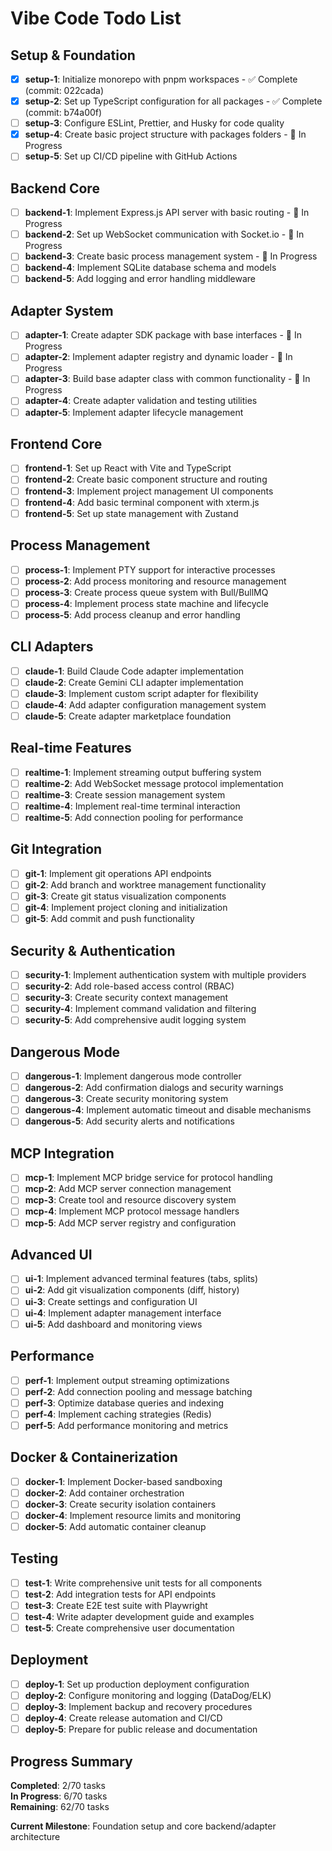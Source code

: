 # Vibe Code Todo List

## Setup & Foundation
- [x] **setup-1**: Initialize monorepo with pnpm workspaces - ✅ Complete (commit: 022cada)
- [x] **setup-2**: Set up TypeScript configuration for all packages - ✅ Complete (commit: b74a00f)
- [ ] **setup-3**: Configure ESLint, Prettier, and Husky for code quality
- [x] **setup-4**: Create basic project structure with packages folders - 🚧 In Progress
- [ ] **setup-5**: Set up CI/CD pipeline with GitHub Actions

## Backend Core
- [ ] **backend-1**: Implement Express.js API server with basic routing - 🚧 In Progress
- [ ] **backend-2**: Set up WebSocket communication with Socket.io - 🚧 In Progress
- [ ] **backend-3**: Create basic process management system - 🚧 In Progress
- [ ] **backend-4**: Implement SQLite database schema and models
- [ ] **backend-5**: Add logging and error handling middleware

## Adapter System
- [ ] **adapter-1**: Create adapter SDK package with base interfaces - 🚧 In Progress
- [ ] **adapter-2**: Implement adapter registry and dynamic loader - 🚧 In Progress
- [ ] **adapter-3**: Build base adapter class with common functionality - 🚧 In Progress
- [ ] **adapter-4**: Create adapter validation and testing utilities
- [ ] **adapter-5**: Implement adapter lifecycle management

## Frontend Core
- [ ] **frontend-1**: Set up React with Vite and TypeScript
- [ ] **frontend-2**: Create basic component structure and routing
- [ ] **frontend-3**: Implement project management UI components
- [ ] **frontend-4**: Add basic terminal component with xterm.js
- [ ] **frontend-5**: Set up state management with Zustand

## Process Management
- [ ] **process-1**: Implement PTY support for interactive processes
- [ ] **process-2**: Add process monitoring and resource management
- [ ] **process-3**: Create process queue system with Bull/BullMQ
- [ ] **process-4**: Implement process state machine and lifecycle
- [ ] **process-5**: Add process cleanup and error handling

## CLI Adapters
- [ ] **claude-1**: Build Claude Code adapter implementation
- [ ] **claude-2**: Create Gemini CLI adapter implementation
- [ ] **claude-3**: Implement custom script adapter for flexibility
- [ ] **claude-4**: Add adapter configuration management system
- [ ] **claude-5**: Create adapter marketplace foundation

## Real-time Features
- [ ] **realtime-1**: Implement streaming output buffering system
- [ ] **realtime-2**: Add WebSocket message protocol implementation
- [ ] **realtime-3**: Create session management system
- [ ] **realtime-4**: Implement real-time terminal interaction
- [ ] **realtime-5**: Add connection pooling for performance

## Git Integration
- [ ] **git-1**: Implement git operations API endpoints
- [ ] **git-2**: Add branch and worktree management functionality
- [ ] **git-3**: Create git status visualization components
- [ ] **git-4**: Implement project cloning and initialization
- [ ] **git-5**: Add commit and push functionality

## Security & Authentication
- [ ] **security-1**: Implement authentication system with multiple providers
- [ ] **security-2**: Add role-based access control (RBAC)
- [ ] **security-3**: Create security context management
- [ ] **security-4**: Implement command validation and filtering
- [ ] **security-5**: Add comprehensive audit logging system

## Dangerous Mode
- [ ] **dangerous-1**: Implement dangerous mode controller
- [ ] **dangerous-2**: Add confirmation dialogs and security warnings
- [ ] **dangerous-3**: Create security monitoring system
- [ ] **dangerous-4**: Implement automatic timeout and disable mechanisms
- [ ] **dangerous-5**: Add security alerts and notifications

## MCP Integration
- [ ] **mcp-1**: Implement MCP bridge service for protocol handling
- [ ] **mcp-2**: Add MCP server connection management
- [ ] **mcp-3**: Create tool and resource discovery system
- [ ] **mcp-4**: Implement MCP protocol message handlers
- [ ] **mcp-5**: Add MCP server registry and configuration

## Advanced UI
- [ ] **ui-1**: Implement advanced terminal features (tabs, splits)
- [ ] **ui-2**: Add git visualization components (diff, history)
- [ ] **ui-3**: Create settings and configuration UI
- [ ] **ui-4**: Implement adapter management interface
- [ ] **ui-5**: Add dashboard and monitoring views

## Performance
- [ ] **perf-1**: Implement output streaming optimizations
- [ ] **perf-2**: Add connection pooling and message batching
- [ ] **perf-3**: Optimize database queries and indexing
- [ ] **perf-4**: Implement caching strategies (Redis)
- [ ] **perf-5**: Add performance monitoring and metrics

## Docker & Containerization
- [ ] **docker-1**: Implement Docker-based sandboxing
- [ ] **docker-2**: Add container orchestration
- [ ] **docker-3**: Create security isolation containers
- [ ] **docker-4**: Implement resource limits and monitoring
- [ ] **docker-5**: Add automatic container cleanup

## Testing
- [ ] **test-1**: Write comprehensive unit tests for all components
- [ ] **test-2**: Add integration tests for API endpoints
- [ ] **test-3**: Create E2E test suite with Playwright
- [ ] **test-4**: Write adapter development guide and examples
- [ ] **test-5**: Create comprehensive user documentation

## Deployment
- [ ] **deploy-1**: Set up production deployment configuration
- [ ] **deploy-2**: Configure monitoring and logging (DataDog/ELK)
- [ ] **deploy-3**: Implement backup and recovery procedures
- [ ] **deploy-4**: Create release automation and CI/CD
- [ ] **deploy-5**: Prepare for public release and documentation

## Progress Summary
**Completed**: 2/70 tasks  
**In Progress**: 6/70 tasks  
**Remaining**: 62/70 tasks  

**Current Milestone**: Foundation setup and core backend/adapter architecture